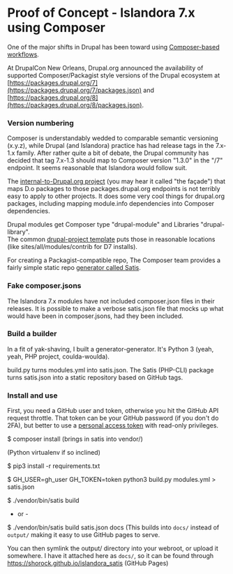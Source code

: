 # Proof of Concept - Islandora 7.x using Composer

One of the major shifts in Drupal has been toward using 
[Composer-based workflows](https://www.drupal.org/docs/develop/using-composer/using-composer-to-manage-drupal-site-dependencies). 
 
At DrupalCon New Orleans, Drupal.org announced the availability of supported Composer/Packagist style versions of the
 Drupal ecosystem at [https://packages.drupal.org/7](https://packages.drupal.org/7/packages.json) 
 and [https://packages.drupal.org/8](https://packages.drupal.org/8/packages.json).
 
### Version numbering

Composer is understandably wedded to comparable semantic versioning (x.y.z), while Drupal (and Islandora) practice has had release tags 
in the 7.x-1.x family.  After rather quite a bit of debate, the Drupal community has decided that tag 7.x-1.3 should map to Composer version
"1.3.0" in the "/7" endpoint.  It seems reasonable that Islandora would follow suit.

The [internal-to-Drupal.org project](https://www.drupal.org/project/project_composer) (you may hear it called "the façade")  that maps D.o packages to those
packages.drupal.org endpoints is not terribly easy to apply to other projects.  It does some very cool things 
for drupal.org packages, including mapping module.info dependencies into Composer dependencies.

Drupal modules get Composer type "drupal-module" and Libraries "drupal-library".  
The common [drupal-project template](https://github.com/drupal-composer/drupal-project)
puts those in reasonable locations (like sites/all/modules/contrib for D7 installs).

For creating a Packagist-compatible repo, The Composer team provides a fairly 
simple static repo [generator called Satis](https://github.com/composer/satis).

### Fake composer.jsons

The Islandora 7.x modules have not included composer.json files in their releases.  It is possible to make a verbose
 satis.json file that mocks up what would have been in composer.jsons, had they been included.
 
### Build a builder

In a fit of yak-shaving, I built a generator-generator.  It's Python 3 (yeah, yeah, PHP project, coulda-woulda).

build.py turns modules.yml into satis.json. The Satis (PHP-CLI) package turns satis.json into a static repository based
on GitHub tags.

### Install and use

First, you need a GitHub user and token, otherwise you hit the GitHub API request throttle. That token can be your 
GitHub password (if you don't do 2FA), but better to use a [personal access token](https://help.github.com/articles/creating-an-access-token-for-command-line-use/)
with read-only privileges.

$ composer install (brings in satis into vendor/)

(Python virtualenv if so inclined)

$ pip3 install -r requirements.txt

$ GH_USER=gh_user GH_TOKEN=token python3 build.py modules.yml > satis.json

$ ./vendor/bin/satis build

- or -

$ ./vendor/bin/satis build satis.json docs  (This builds into `docs/` instead of `output/` making it easy to use GitHub pages to serve.

You can then symlink the output/ directory into your webroot, or upload it somewhere. I have it attached here as `docs/`, so it can be found through https://shorock.github.io/islandora_satis (GitHub Pages) 
